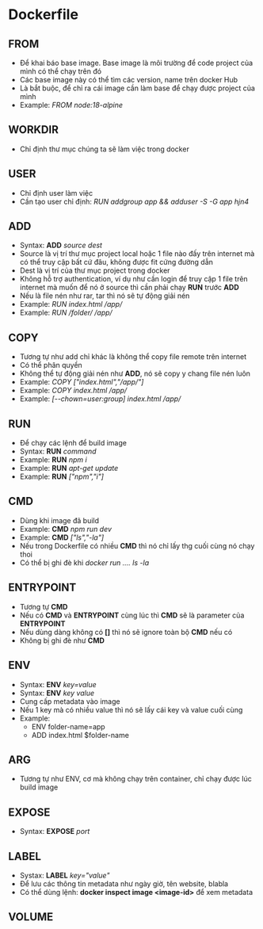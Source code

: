 # Dockerfile

## FROM

- Để khai báo base image. Base image là môi trường để code project của mình có thể chạy trên đó
- Các base image này có thể tìm các version, name trên docker Hub
- Là bắt buộc, để chỉ ra cái image cần làm base để chạy được project của mình
- Example: *FROM node:18-alpine*

## WORKDIR

- Chỉ định thư mục chúng ta sẽ làm việc trong docker

## USER

- Chỉ định user làm việc
- Cần tạo user chỉ định: *RUN addgroup app && adduser -S -G app hjn4*

## ADD

- Syntax: **ADD** *source* *dest*
- Source là vị trí thư mục project local hoặc 1 file nào đấy trên internet mà có thể truy cập bất cứ đâu, không được fit cứng đường dẫn
- Dest là vị trí của thư mục project trong docker
- Không hỗ trợ authentication, ví dụ như cần login để truy cập 1 file trên internet mà muốn để nó ở source thì cần phải chạy **RUN** trước **ADD**
- Nếu là file nén như rar, tar thì nó sẽ tự động giải nén
- Example: *RUN index.html /app/*
- Example: *RUN /folder/ /app/*

## COPY

- Tương tự như add chỉ khác là không thể copy file remote trên internet
- Có thể phân quyền
- Không thể tự động giải nén như **ADD**, nó sẽ copy y chang file nén luôn
- Example: *COPY \["index.html","/app/"\]*
- Example: *COPY index.html /app/*
- Example: *\[--chown=user:group\] index.html /app/*

## RUN

- Để chạy các lệnh để build image
- Syntax: **RUN** *command*
- Example: **RUN** *npm i*
- Example: **RUN** *apt-get update*
- Example: **RUN** *\["npm","i"\]*

## CMD

- Dùng khi image đã build
- Example: **CMD** *npm run dev*
- Example: **CMD** *\["ls","-la"\]*
- Nếu trong Dockerfile có nhiều **CMD** thì nó chỉ lấy thg cuối cùng nó chạy thoi
- Có thể bị ghi đè khi *docker run .... ls -la*

## ENTRYPOINT

- Tương tự **CMD**
- Nếu có **CMD** và **ENTRYPOINT** cùng lúc thì **CMD** sẽ là parameter của **ENTRYPOINT**
- Nếu dùng dàng không có **[]** thì nó sẽ ignore toàn bộ **CMD** nếu có
- Không bị ghi đè như **CMD**

## ENV

- Syntax: **ENV** *key=value*
- Syntax: **ENV** *key value*
- Cung cấp metadata vào image
- Nếu 1 key mà có nhiều value thì nó sẽ lấy cái key và value cuối cùng
- Example:
  - ENV folder-name=app
  - ADD index.html $folder-name

## ARG

- Tương tự như ENV, cơ mà không chạy trên container, chỉ chạy được lúc build image

## EXPOSE

- Syntax: **EXPOSE** *port*

## LABEL

- Systax: **LABEL** *key="value"*
- Để lưu các thông tin metadata như ngày giờ, tên website, blabla
- Có thể dùng lệnh: **docker inspect image \<image-id\>** để xem metadata

## VOLUME
